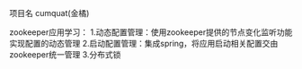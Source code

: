 
项目名 cumquat(金橘)


zookeeper应用学习：
  1.动态配置管理：使用zookeeper提供的节点变化监听功能实现配置的动态管理
  2.启动配置管理：集成spring，将应用启动相关配置交由zookeeper统一管理
  3.分布式锁
